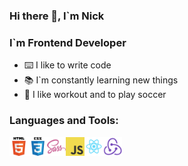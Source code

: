 ### Hi there 👋, I`m Nick

### I`m Frontend Developer

- ⌨️ I like to write code
- 📚 I`m constantly learning new things
- 🏅 I like workout and to play soccer

### Languages and Tools:

<img align='left' alt='HTML5' width='30px' src='https://raw.githubusercontent.com/github/explore/80688e429a7d4ef2fca1e82350fe8e3517d3494d/topics/html/html.png'>
<img align='left' alt='CSS3' width='30px' src='https://raw.githubusercontent.com/github/explore/80688e429a7d4ef2fca1e82350fe8e3517d3494d/topics/css/css.png'>
<img align='left' alt='SASS' width='30px' src='https://raw.githubusercontent.com/github/explore/80688e429a7d4ef2fca1e82350fe8e3517d3494d/topics/sass/sass.png'>
<img align='left' alt='Javascript' width='30px' src='https://raw.githubusercontent.com/github/explore/80688e429a7d4ef2fca1e82350fe8e3517d3494d/topics/javascript/javascript.png'>
<img align='left' alt='React' width='30px' src='https://raw.githubusercontent.com/github/explore/80688e429a7d4ef2fca1e82350fe8e3517d3494d/topics/react/react.png'>
<img align='left' alt='Redux' width='30px' src='https://raw.githubusercontent.com/github/explore/80688e429a7d4ef2fca1e82350fe8e3517d3494d/topics/redux/redux.png'>






